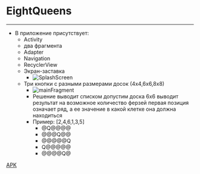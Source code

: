 # EightQueens
_____
+ В приложение присутствует:
    + Activity
    + два фрагмента 
    + Adapter
    + Navigation
    + RecyclerView
    + Экран-заставка
      + ![SplashScreen](https://lh3.googleusercontent.com/XnDXG8p9u6KAEgT6BklQ4fxWfaAOmGWbtfg_SGFss668F9NmCoz8l3vnoW794zj_2scrAAiNKxjqvPTkZ66p9_eEAb9gWjMNwWfrzc-Oydv7N3eHJAoZMM1EJtcXo_6m6QpOJqrZzbjFHX5eorYdl44Ogvylee8kENtPqITv1Une4AQFOq1H8whU6jWwci-hWak9DIw4cGFIMMHBj5rSZlGDcepfwpfZ2_WYxf1Cc_56ZuI7fo79TkRn1iDZwAbQwE0vtc71gPfw1h_qVJuyGV2EMX_QPJqu6qaP67YBA7MqOSYZxR1gTa9Qo9AE92s5IHrGD44FvPDUQ9a94JHX3a7R--ZHi1l-XWjaVolwQaWkorSRM9Kfq8nKeoMduWnyyRKhhqYfOPd65vbQMOyu2prNjTN3j2maplHYoiF_mua7BeFpKtCGDT0C_T6ZtxCNpRCNOlvu10v-4ZrCeN79Cmp6lLFV7cWaOILM1Zdec1e9HfS4OxZ7IWIASlfVdkmIiyKS_fzESif2sKk_brH4tz1QcYzEfOXvuZhqTe_Yp-Ph-_ccztdKfFmdgsw5klQ8uPNB5BfP68jZolWjWKdrbZokZj2dRuUmTcKNm5NlTSieoY3pOZ2idNIJy_zZbhbKZoBsZ6xelhchnBcvh4OMezbqY_XS1RSVLASBlsh287uVgfJlHOaaWAOXKFh59BLhhxtTPRDHJIUnOTXwlMgd1g=w445-h939-no?authuser=0)
    + Три кнопки с разными размерами досок (4х4,6х6,8х8)
      + ![mainFragment](https://lh3.googleusercontent.com/UA233p1CqiGs1suvJGGmHExu9kt-5Zk5QHUV4DyxhKbi1lUfGK6ZqtovaQtAq2Au1YH6qRFOC_Vfm5oSn50G5GTJ2BSq5dcsVIv_zR4TP-weyDkNymEwLYwSIWsXytaCjNmutmcTdTg7j1bduU3__GaAM5Ct4kT_xLoZzcP7t28Oo__lOgFpNlM-nIAYrjYrp8dqvHqKJMO8o-59OxLLahjTwD3_gKe8h1Nbno_yRlvZWvNif-S66p5puPJV42P1sXsIbNLYuDmJ1lqNJUHdl7KeI5DOQZBIOMmxpdNwlhOQR72szX4f5Z_ckbdYrdof2VW0mtq49rUstnuQ2u0qub1Dm89NZLFr0xYLrP_fokwtlBW3wB8JvHLhN-Hjx2GMSEyDgCsaA9et-2dvC-eFsyLhS3vto5pYf7A_ImPK2W-_fY9pjmqKnxQBGHtEWgavBTXnGjwzmZ4L3wZvzu_jLeuHUrlvlyOhwZOUOfzwoExxyBahF0WpSySIoMHFRNOFoJuZQVlIxlRJ67s80UVCA5oKA-Jqavi-SSMLQg330KGlMMK36IAkhQTiqguV9SF9zLxzIIM8K0aALccDxx5LOwhPfqAWrJQpGcRSny1eqIhw5p5oYcX87e0FDUaQEel8mwkkPIzophPkYBmZhQUa74JxcLqOPEj3xEEA7bqBehRY5ZW_EnGT48a2gvBg_XIx1E9t-zchDr9DnrkLswhH0Q=w529-h939-no?authuser=0)
      + Решение выводит списком
       допустим доска 6х6 выводит результат на возможное количество ферзей
       первая позиция означает ряд, а ее значение в какой клетке она должна находиться
      + Пример: [2,4,6,1,3,5]
        + @Q@@@@
        + @@@Q@@
        + @@@@@Q
        + Q@@@@@
        + @@@@Q@
                               
[APK](https://drive.google.com/file/d/1x8-kz9zXic9DXqDCuGGPhmgiC8zUl2-T/view?usp=sharing)


